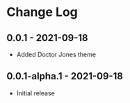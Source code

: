 # Change Log

## 0.0.1 - 2021-09-18

- Added Doctor Jones theme

## 0.0.1-alpha.1 - 2021-09-18

- Initial release
